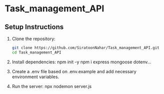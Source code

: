 # Task_management_API



## Setup Instructions

1. Clone the repository:
   ```bash
   git clone https://github.com/SiratoonNahar/Task_management_API.git
   cd Task_management_API
2. Install dependencies:
 npm init -y
 npm i express mongoose dotenv...

3. Create a .env file based on .env.example and add necessary environment variables.

4. Run the server:
npx nodemon server.js

